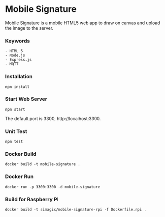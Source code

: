 # Mobile Signature

Mobile Signature is a mobile HTML5 web app to draw on canvas and upload the image to the server.

### Keywords
    - HTML 5
    - Node.js
    - Express.js
    - MQTT

### Installation
```
npm install
```

### Start Web Server
```
npm start
```
The default port is 3300, http://localhost:3300.

### Unit Test
```
npm test
```

### Docker Build
```
docker build -t mobile-signature .
```

### Docker Run
```
docker run -p 3300:3300 -d mobile-signature

```

### Build for Raspberry PI
```
docker build -t simagix/mobile-signature-rpi -f Dockerfile.rpi .
```
